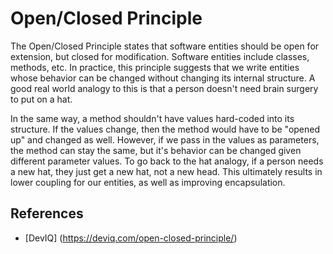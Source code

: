 # Open/Closed Principle
The Open/Closed Principle states that software entities should be open for extension, but closed for modification. Software entities include classes, methods, etc. In practice, this principle suggests that we write entities whose behavior can be changed without changing its internal structure. A good real world analogy to this is that a person doesn't need brain surgery to put on a hat.

In the same way, a method shouldn't have values hard-coded into its structure. If the values change, then the method would have to be "opened up" and changed as well. However, if we pass in the values as parameters, the method can stay the same, but it's behavior can be changed given different parameter values. To go back to the hat analogy, if a person needs a new hat, they just get a new hat, not a new head. This ultimately results in lower coupling for our entities, as well as improving encapsulation. 

## References
- [DevIQ] (https://deviq.com/open-closed-principle/)
